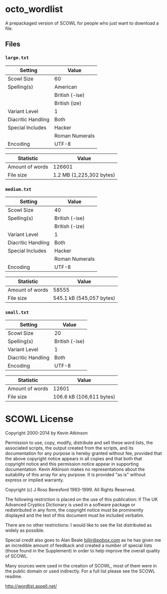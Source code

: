 octo_wordlist
=============

A prepackaged version of SCOWL for people who just want to download a file.

Files
-----

### `large.txt`

| Setting            | Value          |
|--------------------|----------------|
| Scowl Size         | 60             |
| Spelling(s)        | American       |
|                    | British (-ise) |
|                    | British (ize)  |
| Variant Level      | 1              |
| Diacritic Handling | Both           |
| Special Includes   | Hacker         |
|                    | Roman Numerals |
| Encoding           | UTF-8          |

| Statistic          | Value                    |
|--------------------|--------------------------|
| Amount of words    | 126601                   |
| File size          | 1.2 MB (1,225,302 bytes) |

### `medium.txt`

| Setting            | Value          |
|--------------------|----------------|
| Scowl Size         | 40             |
| Spelling(s)        | British (-ise) |
|                    | British (-ize) |
| Variant Level      | 1              |
| Diacritic Handling | Both           |
| Special Includes   | Hacker         |
|                    | Roman Numerals |
| Encoding           | UTF-8          |

| Statistic          | Value                    |
|--------------------|--------------------------|
| Amount of words    | 58555                    |
| File size          | 545.1 kB (545,057 bytes) |

### `small.txt`

| Setting            | Value          |
|--------------------|----------------|
| Scowl Size         | 20             |
| Spelling(s)        | British (-ise) |
| Variant Level      | 1              |
| Diacritic Handling | Both           |
| Encoding           | UTF-8          |

| Statistic          | Value                    |
|--------------------|--------------------------|
| Amount of words    | 12601                    |
| File size          | 106.6 kB (106,611 bytes) |


SCOWL License
=============
Copyright 2000-2014 by Kevin Atkinson

  Permission to use, copy, modify, distribute and sell these word
  lists, the associated scripts, the output created from the scripts,
  and its documentation for any purpose is hereby granted without fee,
  provided that the above copyright notice appears in all copies and
  that both that copyright notice and this permission notice appear in
  supporting documentation. Kevin Atkinson makes no representations
  about the suitability of this array for any purpose. It is provided
  "as is" without express or implied warranty.

Copyright (c) J Ross Beresford 1993-1999. All Rights Reserved.

  The following restriction is placed on the use of this publication:
  if The UK Advanced Cryptics Dictionary is used in a software package
  or redistributed in any form, the copyright notice must be
  prominently displayed and the text of this document must be included
  verbatim.

  There are no other restrictions: I would like to see the list
  distributed as widely as possible.

Special credit also goes to Alan Beale <biljir@pobox.com> as he has
given me an incredible amount of feedback and created a number of
special lists (those found in the Supplement) in order to help improve
the overall quality of SCOWL.

Many sources were used in the creation of SCOWL, most of them were in
the public domain or used indirectly.  For a full list please see the
SCOWL readme.

http://wordlist.aspell.net/
